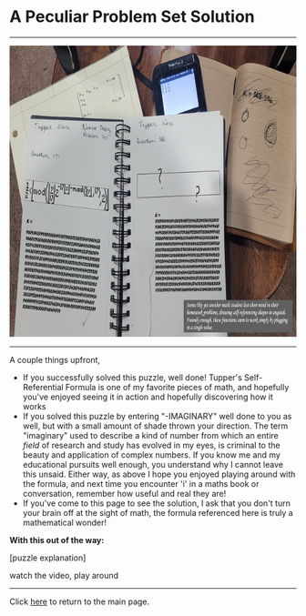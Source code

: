 # A Peculiar Problem Set Solution

-----

<img src="/images/PeculiarHW/PeculiarHW.jpg" alt="A Peculiar Problem Set" style="width:818px;height:512px;">

-----

A couple things upfront,

- If you successfully solved this puzzle, well done! Tupper's Self-Referential Formula is one of my favorite pieces of math, and hopefully you've enjoyed seeing it in action and hopefully discovering how it works
- If you solved this puzzle by entering "-IMAGINARY" well done to you as well, but with a small amount of shade thrown your direction. The term "imaginary" used to describe a kind of number from which an entire *field* of research and study has evolved in my eyes, is criminal to the beauty and application of complex numbers. If you know me and my educational pursuits well enough, you understand why I cannot leave this unsaid. Either way, as above I hope you enjoyed playing around with the formula, and next time you encounter 'i' in a maths book or conversation, remember how useful and real they are!
- If you've come to this page to see the solution, I ask that you don't turn your brain off at the sight of math, the formula referenced here is truly a mathematical wonder!




**With this out of the way:**

[puzzle explanation]

watch the video, play around

-----

Click [here](../../#puzzles) to return to the main page.